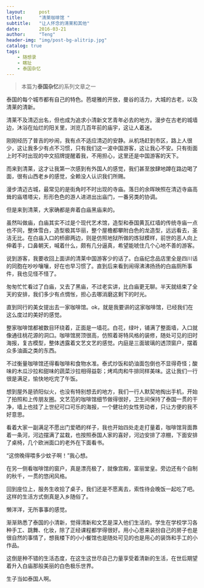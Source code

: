 ```yaml
---
layout:     post
title:      "清莱咖啡馆 "
subtitle:   "让人怀念的清莱和其他"
date:       2016-03-21
author:     "Teng"
header-img: "img/post-bg-alitrip.jpg"
catalog: true
tags:
    - 随想录
    - 瞎扯
    - 泰国杂忆
---
```


> 本篇为**泰国杂忆**的系列文章之一

泰国的每个城市都有自己的特色。芭堤雅的开放，曼谷的活力，大城的古老，以及清莱的清新。

清莱不及清迈出名，但也成为追求小清新文艺青年必去的地方。漫步在古老的城墙边，沐浴在灿烂的阳关里，浏览几百年前的庙宇，这让人着迷。

刚刚经历了普吉的吵闹，我有点不适应清迈的安静。从机场赶到市区，路上人很少，这让我多少有点不习惯，只有我们这一波中国游客，这让我心不安。只有街面上时不时出现的中文招牌提醒着我，不用担心，这里还是中国游客的天下。

而来到清莱，这才让我第一次感到有外国人的感觉，我们甚至放肆地蹲在路边喝了面，很有山西老乡的感觉，全赖没人认识我们所赐。

漫步清迈古城，最常见的是街角时不时出现的寺庙。落日的余晖映照在清迈寺庙高耸的庙塔塔尖，形形色色的游人进进出出庙门，一番另类的协调。

但是来到清莱，大家确都是奔着白庙黑庙来的。

虽然叫做庙，白庙其实不过是个现代艺术馆，造型和泰国黄瓦红墙的传统寺庙一点也不同，整体雪白，造型极其华丽，整个屋檐都攀附白色的龙造型，远远看去，圣洁无比。在白庙入口的桥廊两边，则是仿照地狱所做的炼狱模样，前世的恶人向上伸着手，口鼻朝天，喊着什么，颇有几分逼真，希望能唬住几个心地不善的游客。

说到游客，我要收回上面讲的清莱中国游客少的话了。白庙纪念品店里全是四川话的同胞在吵吵嚷嚷，好在也早习惯了。直到后来看到闹得沸沸扬扬的白庙厕所事件，我也见怪不怪了。

匆匆忙忙看过了白庙，又去了黑庙，不过老实讲，比白庙更无聊。半天就结束了全天的安排，我们多少有点惆怅，担心去哪消磨这剩下的时光。

直到同行的美女提出去一家咖啡馆。ok，就是我要讲的这家咖啡馆，已经我们在这么度过的美好的感觉。

整家咖啡馆都被数目环绕着，正面是一墙花。白花，绿叶，铺满了整面墙，入口就像通往桃花源的洞口。咖啡馆房顶很高，仿照着哥特风格的装修，随处可见的旧时海报，复古模型，整体透露着文艺文艺的感觉。内庭是三面玻璃的透顶窗户，摆着众多油画之类的东西。

不过衡量咖啡馆还得看咖啡和食物水准。泰式炒饭和奶油面包倒也不显得奇怪；酸味的木瓜沙拉和甜味的蔬菜沙拉相得益彰；烤鸡肉和牛排同样美味。这让我们一行很是满足，愉快地吃完了午饭。

想到屋外是骄阳似火，也没有特别想去的地方，我们一行人默契地掏出手机，开始了拍照和上传朋友圈。文艺范的咖啡馆细节做得很好，卫生间保持了泰国一贯的干净，墙上也挂了上世纪可口可乐的海报，一个健壮的女性劳动者，只让方便的我不好意思。

看着大家一副满足不愿出门爱晒的样子，我也开始四处走走打量着，咖啡馆背面靠着一条河，河边摆满了盆栽，也按照泰国人家的喜好，河边安排了凉棚，下面安排了桌椅，几个欧洲面口的老外在下面看书。

“这傍晚得喂多少蚊子啊！”我心想。

在另一侧看咖啡馆的窗户，真是漂亮极了，就像宫殿，富丽堂皇。旁边还有个自制的秋千，一贯的悠闲风格。

回到座位上，服务生收拾了桌子，我们还是不愿离去，索性待会晚饭一起吃了吧。这样的生活方式倒真是入乡随俗了。

懒洋洋，无所事事的感觉。

渐渐熟悉了泰国的小清新，觉得清新和文艺是深入他们生活的。学生在学校学习各种手工、跳舞、化妆，除了正经课程都学得很好。用小心思来装扮自己的房子也是很自然的事情了，想我楼下的小小餐馆也是随处可见的也是用心的装饰和手工的小作品。

这倒是种不错的生活态度，在这生这世尽自己力量享受着清新的生活，在世后期望着升入白庙那般美丽的白色极乐世界。

生子当如泰国人啊。
